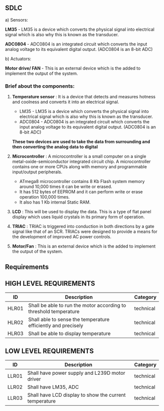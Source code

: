 ## SDLC

a) Sensors:

**LM35** - LM35 is a device which converts the physical signal into electrical signal which is also why this is known as the transducer.

**ADC0804** - ADC0804 is an integrated circuit which converts the input analog voltage to its equivalent digital output. (ADC0804 is an 8-bit ADC)

b) Actuators: 

**Motor drive/ FAN** - This is an external device which is the added to implement the output of the system.



### Brief about the components:

1. **Temperature sensor** : It is a device that detects and measures hotness and coolness and converts it into an electrical signal. 

    * LM35 - LM35 is a device which converts the physical signal into electrical signal which is also why this is known as the transducer.
    * ADC0804 - ADC0804 is an integrated circuit which converts the input analog voltage to its equivalent digital output. (ADC0804 is an 8-bit ADC)
    
     **These two devices are used to take the data from surrounding and then converting the analog data to digital**
     
2. **Microcontroller** : A microcontroller is a small computer on a single metal-oxide-semiconductor integrated circuit chip. A microcontroller contains one or more CPUs along with memory and programmable input/output peripherals.

    * ATmega8 microcontroller contains 8 Kb Flash system memory around 10,000 times it can be write or erased.
    * It has 512 bytes of EEPROM and it can perform write or erase operation 100,000 times.
    * It also has 1 Kb internal Static RAM.
    
3. **LCD** : This will be used to display the data. This is a type of flat panel display which uses liquid crystals in its primary form of operation.
4. **TRIAC** :  TRIAC is triggered into conduction in both directions by a gate signal like that of an SCR. TRIACs were designed to provide a means for the development of improved AC power controls.
 
5. **Motor/Fan** : This is an external device which is the added to implement the output of the system.
    


## Requirements
 
 ## HIGH LEVEL REQUIREMENTS
| ID | Description | Category | 
| ----- | ----- | ------- | 
|HLR01|Shall be able to run the motor according to threshold temperature |technical|  
|HLR02|Shall able to sense the temperature efficiently and precisely|technical|
|HLR03|Shall be able to display temperature|technical|
  

## LOW LEVEL REQUIREMENTS
| ID | Description | Category | 
| ----- | ----- | ------- |
|LLR01|Shall have power supply and L239D motor driver|technical|  
|LLR02|Shall have LM35, ADC|technical|
|LLR03|Shall have LCD display to show the current temperature |technical|
